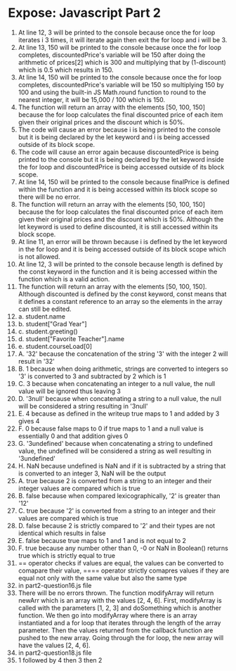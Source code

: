 # Expose: Javascript Part 2

1. At line 12, 3 will be printed to the console because once the for loop iterates i 3 times, it will iterate again then exit the for loop and i will be 3.
2. At line 13, 150 will be printed to the console because once the for loop completes, discountedPrice's variable will be 150 after doing the arithmetic of prices[2] which is 300 and multiplying that by (1-discount) which is 0.5 which results in 150.
3. At line 14, 150 will be printed to the console because once the for loop completes, discountedPrice's variable will be 150 so multiplying 150 by 100 and using the built-in JS Math.round function to round to the nearest integer, it will be 15,000 / 100 which is 150.
4. The function will return an array with the elements [50, 100, 150] because the for loop calculates the final discounted price of each item given their original prices and the discount which is 50%.
5. The code will cause an error because i is being printed to the console but it is being declared by the let keyword and i is being accessed outside of its block scope.
6. The code will cause an error again because discountedPrice is being printed to the console but it is being declared by the let keyword inside the for loop and discountedPrice is being accessed outside of its block scope.
7. At line 14, 150 will be printed to the console because finalPrice is defined within the function and it is being accessed within its block scope so there will be no error.
8. The function will return an array with the elements [50, 100, 150] because the for loop calculates the final discounted price of each item given their original prices and the discount which is 50%. Although the let keyword is used to define discounted, it is still accessed within its block scope.
9. At line 11, an error will be thrown because i is defined by the let keyword in the for loop and it is being accessed outside of its block scope which is not allowed.
10. At line 12, 3 will be printed to the console because length is defined by the const keyword in the function and it is being accessed within the function which is a valid action.
11. The function will return an array with the elements [50, 100, 150]. Although discounted is defined by the const keyword, const means that it defines a constant reference to an array so the elements in the array can still be edited. 
12. a. student.name
12. b. student["Grad Year"]
12. c. student.greeting()
12. d. student["Favorite Teacher"].name
12. e. student.courseLoad[0]
13. A. '32' because the concatenation of the string '3' with the integer 2 will result in '32'
13. B. 1 because when doing arithmetic, strings are converted to integers so '3' is converted to 3 and subtracted by 2 which is 1
13. C. 3 because when concatenating an integer to a null value, the null value will be ignored thus leaving 3
13. D. '3null' because when concatenating a string to a null value, the null will be considered a string resulting in '3null'
13. E. 4 because as defined in the writeup true maps to 1 and added by 3 gives 4
13. F. 0 because false maps to 0 if true maps to 1 and a null value is essentially 0 and that addition gives 0
13. G. '3undefined' because when concatenating a string to undefined value, the undefined will be considered a string as well resulting in '3undefined'
13. H. NaN because undefined is NaN and if it is subtracted by a string that is converted to an integer 3, NaN will be the output
14. A. true because 2 is converted from a string to an integer and their integer values are compared which is true
14. B. false because when compared lexicographically, '2' is greater than '12'
14. C. true because '2' is converted from a string to an integer and their values are compared which is true
14. D. false because 2 is strictly compared to '2' and their types are not identical which results in false
14. E. false because true maps to 1 and 1 and is not equal to 2
14. F. true because any number other than 0, -0 or NaN in Boolean() returns true which is strictly equal to true
15. == operator checks if values are equal, the values can be converted to comapare their value, ==== operator strictly comapres values if they are equal not only with the same value but also the same type
16. in part2-question16.js file
17. There will be no errors thrown. The function modifyArray will return newArr which is an array with the values [2, 4, 6]. First, modifyArray is called with the parameters [1, 2, 3] and doSomething which is another function. We then go into modifyArray where there is an array instantiated and a for loop that iterates through the length of the array parameter. Then the values returned from the callback function are pushed to the new array. Going through the for loop, the new array will have the values [2, 4, 6].
18. in part2-question18.js file
19. 1 followed by 4 then 3 then 2